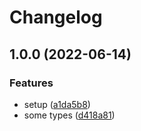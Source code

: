 # Changelog

## 1.0.0 (2022-06-14)


### Features

* setup ([a1da5b8](https://github.com/kartoffelkraft/email-octopus-ts/commit/a1da5b867ee258ecd3ee457c9fd9856489b0c51d))
* some types ([d418a81](https://github.com/kartoffelkraft/email-octopus-ts/commit/d418a815ebdfbff7e3d89e6737264dd88c8f8db9))

